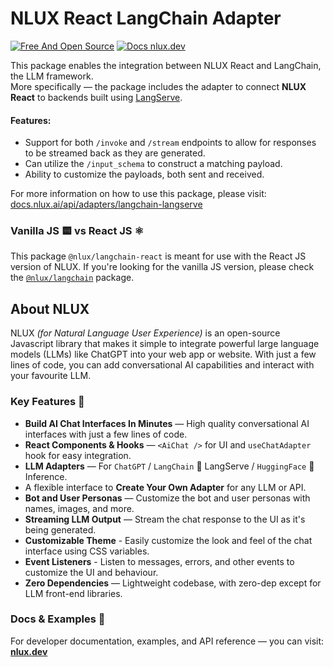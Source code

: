 # NLUX React LangChain Adapter

[![Free And Open Source](https://img.shields.io/badge/Free%20%26%20Open%20Source-%2348c342)](https://github.com/nluxai/nlux) [![Docs nlux.dev](https://img.shields.io/badge/Docs_Website-nlux.dev-%23fa896b)](https://nlux.dev)

This package enables the integration between NLUX React and LangChain, the LLM framework.  
More specifically ― the package includes the adapter to connect **NLUX React** to backends built
using [LangServe](https://python.langchain.com/docs/langserve).

#### Features:

* Support for both `/invoke` and `/stream` endpoints to allow for responses to be streamed back as they are generated.
* Can utilize the `/input_schema` to construct a matching payload.
* Ability to customize the payloads, both sent and received.

For more information on how to use this package, please visit:
[docs.nlux.ai/api/adapters/langchain-langserve](https://docs.nlux.ai/api/adapters/langchain-langserve)

### Vanilla JS 🟨 vs React JS ⚛️

This package `@nlux/langchain-react` is meant for use with the React JS version of NLUX.
If you're looking for the vanilla JS version, please check
the [`@nlux/langchain`](https://www.npmjs.com/package/@nlux/langchain) package.

## About NLUX

NLUX _(for Natural Language User Experience)_ is an open-source Javascript library that makes it simple to integrate
powerful large language models (LLMs) like ChatGPT into your web app or website. With just a few lines of code, you
can add conversational AI capabilities and interact with your favourite LLM.

### Key Features 🌟

* **Build AI Chat Interfaces In Minutes** ― High quality conversational AI interfaces with just a few lines of code.
* **React Components & Hooks** ― `<AiChat />` for UI and `useChatAdapter` hook for easy integration.
* **LLM Adapters** ― For `ChatGPT` / `LangChain` 🦜 LangServe / `HuggingFace` 🤗 Inference.
* A flexible interface to **Create Your Own Adapter** for any LLM or API.
* **Bot and User Personas** ― Customize the bot and user personas with names, images, and more.
* **Streaming LLM Output** ― Stream the chat response to the UI as it's being generated.
* **Customizable Theme** - Easily customize the look and feel of the chat interface using CSS variables.
* **Event Listeners** - Listen to messages, errors, and other events to customize the UI and behaviour.
* **Zero Dependencies** ― Lightweight codebase, with zero-dep except for LLM front-end libraries.

### Docs & Examples 📖

For developer documentation, examples, and API reference ― you can visit: **[nlux.dev](https://nlux.dev/)**